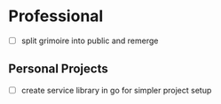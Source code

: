 # Professional

- [ ] split grimoire into public and remerge



## Personal Projects

- [ ] create service library in go for simpler project setup

